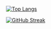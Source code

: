 [![Top Langs](https://github-readme-stats.vercel.app/api/top-langs/?username=fikrihaikalm&hide=Jupyter%20Notebook&layout=compact)](https://github.com/rahulbordoloi/github-readme-stats)

[![GitHub Streak](https://streak-stats.demolab.com?user=fikrihaikalm&theme=tokyonight&date_format=j%20M%5B%20Y%5D)](https://git.io/streak-stats)

